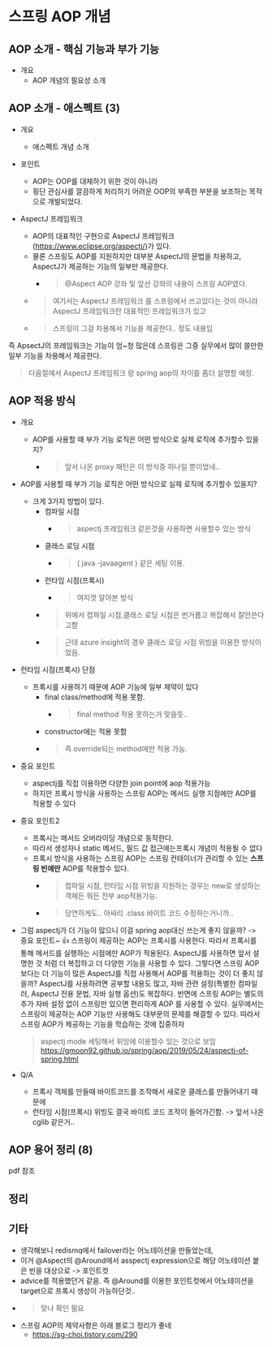 # 스프링 AOP 개념

## AOP 소개 - 핵심 기능과 부가 기능

- 개요
  - AOP 개념의 필요성 소개

## AOP 소개 - 애스펙트 (3)

- 개요
  - 애스펙트 개념 소개

- 포인트
  - AOP는 OOP를 대체하기 위한 것이 아니라
  - 횡단 관심사를 깔끔하게 처리하기 어려운 OOP의 부족한 부분을 보조하는 목적으로 개발되었다.

- AspectJ 프레임워크
  - AOP의 대표적인 구현으로 AspectJ 프레임워크(<https://www.eclipse.org/aspectj/>)가 있다.
  - 물론 스프링도 AOP를 지원하지만 대부분 AspectJ의 문법을 차용하고,  AspectJ가 제공하는 기능의 일부만 제공한다.
    - > @Aspect AOP  강좌 및 앞선 강좌의 내용이 스프링 AOP였다.
  - > 여기서는 AspectJ 프레임워크 를 스프링에서 쓰고있다는 것이 아니라 AspectJ 프레임워크란 대표적인 프레임워크가 있고
  - > 스프링이 그걸 차용해서 기능을 제공한다.. 정도 내용임
  
즉 ApsectJ의 프레임워크는 기능이 엄~청 많은데 스프링은 그중 실무에서 많이 쓸만한 일부 기능을 차용해서 제공한다.
  
> 다음절에서 AspectJ 프레임워크 랑 spring aop의 차이를 좀더 설명할 예정.

## AOP 적용 방식

- 개요
  - AOP를 사용할 때 부가 기능 로직은 어떤 방식으로 실제 로직에 추가할수 있을지?
    - > 앞서 나온 proxy 패턴은 이 방식중 하나일 뿐이었네..

- AOP를 사용할 때 부가 기능 로직은 어떤 방식으로 실제 로직에 추가할수 있을지?
  - 크게 3가지 방법이 있다.
    - 컴파일 시점
      - > aspectj 프레임워크 같은것을 사용하면 사용할수 있는 방식
    - 클래스 로딩 시점
      - > ( java -javaagent ) 같은 세팅 이용.
    - 런타임 시점(프록시)
      - > 여지껏 알아본 방식
    - >위에서 컴파일 시점,클래스 로딩 시점은 번거롭고 복잡해서 잘안쓴다고함  
    - >근데 azure insight의 경우 클래스 로딩 시점 위빙을 이용한 방식이었음.  

- 런타임 시점(프록시) 단점
  - 프록시를 사용하기 때문에 AOP 기능에 일부 제약이 있다
    - final class/method에 적용 못함.
      - > final method 적용 못하는거 맞을듯..
    - constructor에는 적용 못함
    - > 즉 override되는 method에만 적용 가능.

- 중요 포인트
  - aspectj를 직접 이용하면 다양한 join point에 aop 적용가능
  - 하지만 프록시 방식을 사용하는 스프링 AOP는 메서드 실행 지점에만 AOP를 적용할 수 있다

- 중요 포인트2
  - 프록시는 메서드 오버라이딩 개념으로 동작한다.
  - 따라서 생성자나 static 메서드, 필드 값 접근에는프록시 개념이 적용될 수 없다
  - 프록시 방식을 사용하는 스프링 AOP는 
    스프링 컨테이너가 관리할 수 있는 **스프링 빈에만** AOP를 적용할수 있다.
    - > 컴파일 시점, 런타임 시점 위빙을 지원하는 경우는 new로 생성하는 객체든 뭐든 전부 aop적용가능.
    - > 당연하게도.. 아싸리 .class 바이트 코드 수정하는거니까.. 

- 그럼 aspectj가 더 기능이 많으니 이걸 spring aop대신 쓰는게 좋지 않을까? -> 중요 포인트~ 👍
    스프링이 제공하는 AOP는 프록시를 사용한다. 따라서 프록시를 통해 메서드를 실행하는 시점에만 AOP가
    적용된다. AspectJ를 사용하면 앞서 설명한 것 처럼 더 복잡하고 더 다양한 기능을 사용할 수 있다.
    그렇다면 스프링 AOP 보다는 더 기능이 많은 AspectJ를 직접 사용해서 AOP를 적용하는 것이 더 좋지
    않을까?
    AspectJ를 사용하려면 공부할 내용도 많고, 자바 관련 설정(특별한 컴파일러, AspectJ 전용 문법, 자바
    실행 옵션)도 복잡하다. 반면에 스프링 AOP는 별도의 추가 자바 설정 없이 스프링만 있으면 편리하게 AOP
    를 사용할 수 있다. 실무에서는 스프링이 제공하는 AOP 기능만 사용해도 대부문의 문제를 해결할 수 있다. 
    따라서 스프링 AOP가 제공하는 기능을 학습하는 것에 집중하자
    > aspectj mode 세팅해서 위빙에 이용할수 있는 것으로 보임
    > https://gmoon92.github.io/spring/aop/2019/05/24/aspectj-of-spring.html

- Q/A
  - 프록시 객체를 만들때 바이트코드를 조작해서 새로운 클래스를 만들어내기 때문에 
  - 런타임 시점(프록시) 위빙도 결국 바이트 코드 조작이 들어가긴함. -> 앞서 나온 cglib 같은거..


## AOP 용어 정리 (8)

pdf 참조

## 정리

## 기타

- 생각해보니 redismq에서 failover라는 어노테이션을 만들었는데,
- 이거 @Aspect의 @Around에서 asspectj expression으로 해당 어노테이션 붙은 빈을 대상으로 -> 포인트컷
- advice를 적용했던거 같음. 즉 @Around를 이용한 포인트컷에서 어노테이션을 target으로 프록시 생성이 가능하단것..
- > 맞나 확인 필요
- 스프링 AOP의 제약사항은 아래 블로그 정리가 좋네
  - https://sg-choi.tistory.com/290